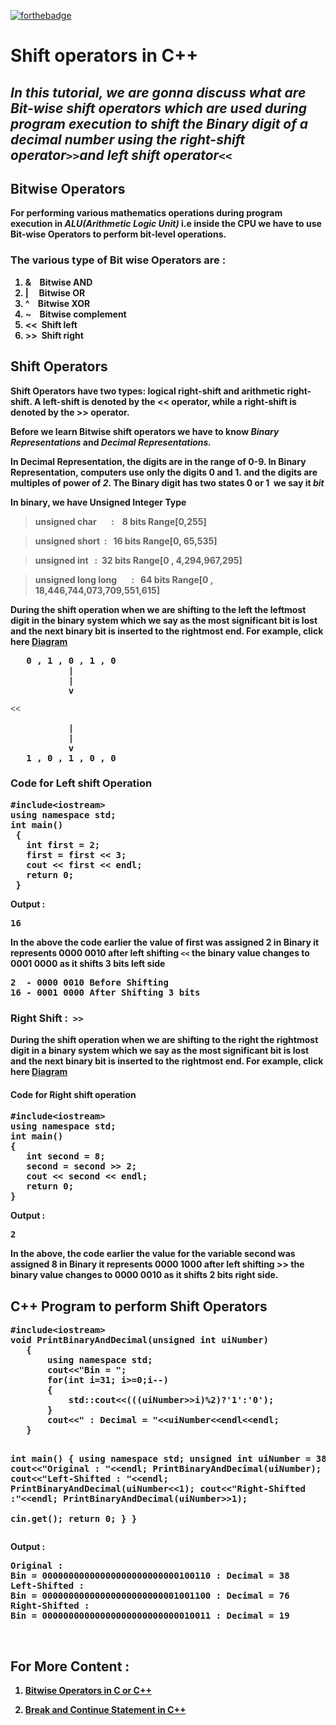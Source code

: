 [![forthebadge](https://forthebadge.com/images/badges/made-with-c-plus-plus.svg)](https://forthebadge.com)
# Shift operators in C++
## *In this tutorial, we are gonna discuss what are Bit-wise shift operators which are used during program execution to shift the Binary digit of a decimal number using the right-shift operator<code>&gt;&gt;</code>and left shift operator<strong><code>&lt;&lt;*</code>


<h2>Bitwise Operators</h2>
<p style="text-align: left;"><span data-preserver-spaces="true">For performing various mathematics operations during program execution in </span><em><span data-preserver-spaces="true">ALU(Arithmetic Logic Unit)</span></em><span data-preserver-spaces="true"> i.e inside the CPU we have to use Bit-wise Operators to perform bit-level operations.</span></p>

### The various type of Bit wise Operators are :

1. &amp;    Bitwise AND
2. |     Bitwise OR
3. ^    Bitwise XOR
4. ~    Bitwise complement
5.  &lt;&lt;  Shift left
6.  &gt;&gt;  Shift right
<h2 style="text-align: left;">Shift Operators</h2>
<span data-preserver-spaces="true">Shift Operators have two types: logical right-shift and arithmetic right-shift. A left-shift is denoted by the </span><strong><span data-preserver-spaces="true">&lt;&lt;</span></strong><span data-preserver-spaces="true"> operator, while a right-shift is denoted by the </span><strong><span data-preserver-spaces="true">&gt;&gt;</span></strong><span data-preserver-spaces="true"> operator.</span>

<span data-preserver-spaces="true">Before we learn Bitwise shift operators we have to know </span><em><span data-preserver-spaces="true">Binary Representations</span></em><span data-preserver-spaces="true"> and </span><em><span data-preserver-spaces="true">Decimal Representations.</span></em>

<span data-preserver-spaces="true">In Decimal Representation, the digits are in the range of 0-9. In Binary Representation, computers use only the digits </span><strong><span data-preserver-spaces="true">0</span></strong><span data-preserver-spaces="true"> and </span><strong><span data-preserver-spaces="true">1. </span></strong><span data-preserver-spaces="true">and the digits are multiples of power of </span><strong><em><span data-preserver-spaces="true">2</span></em></strong><span data-preserver-spaces="true">. The Binary digit has two states </span><strong><span data-preserver-spaces="true">0</span></strong><span data-preserver-spaces="true"> or </span><strong><span data-preserver-spaces="true">1 </span></strong><span data-preserver-spaces="true"> we say it </span><strong><em><span data-preserver-spaces="true">bit</span></em></strong>

<span data-preserver-spaces="true">In binary, we have Unsigned Integer Type</span>
> unsigned char       :    8 bits
Range[0,255]

> unsigned short  :   16 bits
 Range[0, 65,535]

> unsigned int   :  32 bits
 Range[0 , 4,294,967,295]
 
> unsigned long long       :   64 bits
 Range[0 , 18,446,744,073,709,551,615]
 
During the shift operation when we are shifting to the left the leftmost digit in the binary system which we say as the most significant bit is lost and the next binary bit is inserted to the rightmost end. For example, click here <a href="https://photos.app.goo.gl/ohfjyjqm4PGbCnDS7" target="_blank" rel="noopener noreferrer">Diagram</a>
<pre>   0 , 1 , 0 , 1 , 0 
           |
           |
           v</pre>
<strong style="font-family: Georgia, 'times new roman', 'bitstream charter', Times, serif;"> &lt;&lt;
</strong>
<pre>           |
           |
           v
   1 , 0 , 1 , 0 , 0</pre>
   
### Code for Left shift Operation
<pre class="EnlighterJSRAW" data-enlighter-language="cpp">#include&lt;iostream&gt;
using namespace std;
int main()
 {
   int first = 2;
   first = first &lt;&lt; 3;
   cout &lt;&lt; first &lt;&lt; endl;
   return 0;
 }</pre>
Output :
<pre>16</pre>
In the above the code earlier the value of first was assigned 2 in Binary it represents <span class="com">0000 0010 after left shifting <strong><code>&lt;&lt;</code></strong> the binary value changes to 0001 0000 as it shifts 3 bits left side </span>
<pre>2  - 0000 0010 Before Shifting 
16 - 0001 0000 After Shifting 3 bits</pre>
<h3>Right Shift :  <em><strong><code>&gt;&gt;</code></strong></em></h3>
During the shift operation when we are shifting to the right the rightmost digit in a binary system which we say as the most significant bit is lost and the next binary bit is inserted to the rightmost end. For example, click here <a href="https://photos.app.goo.gl/RscXveXw95TYDeR99" target="_blank" rel="noopener noreferrer">Diagram</a>
<h4>Code for Right shift operation</h4>
<pre class="EnlighterJSRAW" data-enlighter-language="cpp">#include&lt;iostream&gt;
using namespace std;
int main() 
{
   int second = 8;
   second = second &gt;&gt; 2;
   cout &lt;&lt; second &lt;&lt; endl;
   return 0;
}</pre>
Output :
<pre>2</pre>
<span data-preserver-spaces="true">In the above, the code earlier the value for the variable second was assigned 8 in Binary it represents 0000 1000 after left shifting </span><strong><span data-preserver-spaces="true">&gt;&gt;</span></strong><span data-preserver-spaces="true"> the binary value changes to 0000 0010 as it shifts 2 bits right side.</span>
<h2>C++ Program to perform Shift Operators</h2>
<pre class="EnlighterJSRAW" data-enlighter-language="cpp">#include&lt;iostream&gt;
void PrintBinaryAndDecimal(unsigned int uiNumber)
   {
       using namespace std;
       cout&lt;&lt;"Bin = ";
       for(int i=31; i&gt;=0;i--)
       {
           std::cout&lt;&lt;(((uiNumber&gt;&gt;i)%2)?'1':'0');
       }
       cout&lt;&lt;" : Decimal = "&lt;&lt;uiNumber&lt;&lt;endl&lt;&lt;endl;
   } 

int main()
{
    using namespace std;
    unsigned int uiNumber = 38;
    cout<<"Original : "<<endl; 
    PrintBinaryAndDecimal(uiNumber); 
    cout<<"Left-Shifted : "<<endl; 
    PrintBinaryAndDecimal(uiNumber<<1);
    cout<<"Right-Shifted :"<<endl; 
    PrintBinaryAndDecimal(uiNumber>>1);    
    cin.get(); 
    return 0; }
}</pre>
Output :
<pre>Original : 
Bin = 00000000000000000000000000100110 : Decimal = 38
Left-Shifted : 
Bin = 00000000000000000000000001001100 : Decimal = 76
Right-Shifted :
Bin = 00000000000000000000000000010011 : Decimal = 19</pre>
&nbsp;

<!--more-->
## For More Content : 
1. <p class="media-heading post-title"><a href="https://www.codespeedy.com/bitwise-operators-in-c-or-cpp/">Bitwise Operators in C or C++</a>

2. <a href="https://www.codespeedy.com/break-and-continue-in-cpp/">Break and Continue Statement in C++</a></p>
